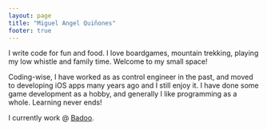 ```yaml
---
layout: page
title: "Miguel Angel Quiñones"
footer: true
---
```

I write code for fun and food. I love boardgames, mountain trekking, playing my low whistle and family time. Welcome to my small space!

Coding-wise, I have worked as as control engineer in the past, and moved to developing iOS apps many years ago and I still enjoy it. I have done some game development as a hobby, and generally I like programming as a whole. Learning never ends!

I currently work @ [Badoo](http://badoo.com/).